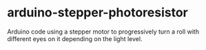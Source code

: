 # arduino-stepper-photoresistor
Arduino code using a stepper motor to progressively turn a roll with different eyes on it depending on the light level.
